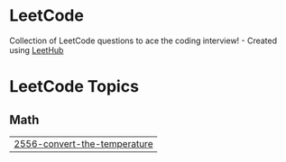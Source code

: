# LeetCode
Collection of LeetCode questions to ace the coding interview! - Created using [LeetHub](https://github.com/QasimWani/LeetHub)

<!---LeetCode Topics Start-->
# LeetCode Topics
## Math
|  |
| ------- |
| [2556-convert-the-temperature](https://github.com/yetmgetaewunetu/competitive_programming/tree/master/2556-convert-the-temperature) |
<!---LeetCode Topics End-->